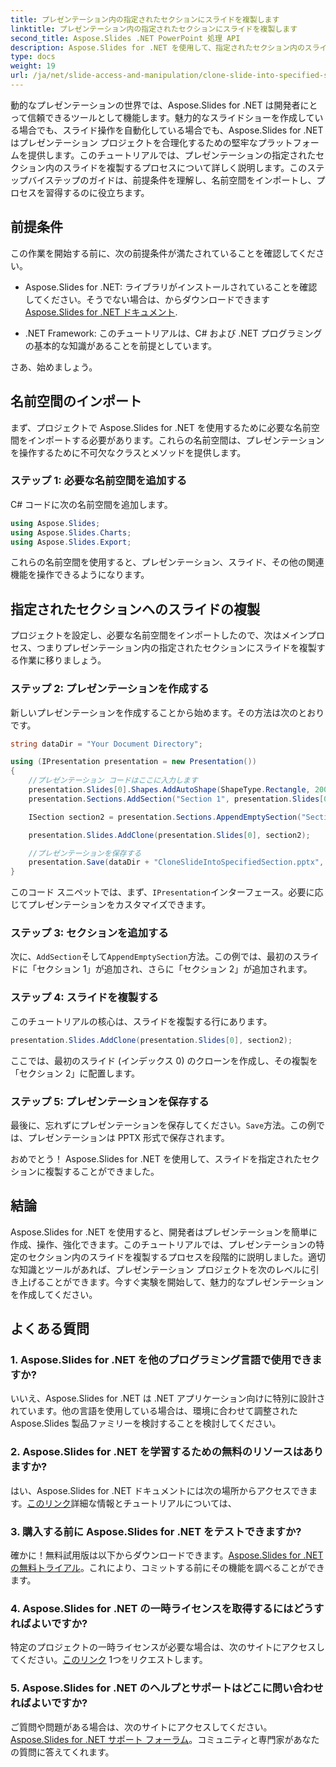 ```yaml
---
title: プレゼンテーション内の指定されたセクションにスライドを複製します
linktitle: プレゼンテーション内の指定されたセクションにスライドを複製します
second_title: Aspose.Slides .NET PowerPoint 処理 API
description: Aspose.Slides for .NET を使用して、指定されたセクション内のスライドを複製する方法を学びます。効果的なスライド操作のためのステップバイステップのガイド。
type: docs
weight: 19
url: /ja/net/slide-access-and-manipulation/clone-slide-into-specified-section/
---
```


動的なプレゼンテーションの世界では、Aspose.Slides for .NET は開発者にとって信頼できるツールとして機能します。魅力的なスライドショーを作成している場合でも、スライド操作を自動化している場合でも、Aspose.Slides for .NET はプレゼンテーション プロジェクトを合理化するための堅牢なプラットフォームを提供します。このチュートリアルでは、プレゼンテーションの指定されたセクション内のスライドを複製するプロセスについて詳しく説明します。このステップバイステップのガイドは、前提条件を理解し、名前空間をインポートし、プロセスを習得するのに役立ちます。

## 前提条件

この作業を開始する前に、次の前提条件が満たされていることを確認してください。

-  Aspose.Slides for .NET: ライブラリがインストールされていることを確認してください。そうでない場合は、からダウンロードできます[Aspose.Slides for .NET ドキュメント](https://reference.aspose.com/slides/net/).

- .NET Framework: このチュートリアルは、C# および .NET プログラミングの基本的な知識があることを前提としています。

さあ、始めましょう。

## 名前空間のインポート

まず、プロジェクトで Aspose.Slides for .NET を使用するために必要な名前空間をインポートする必要があります。これらの名前空間は、プレゼンテーションを操作するために不可欠なクラスとメソッドを提供します。

### ステップ 1: 必要な名前空間を追加する

C# コードに次の名前空間を追加します。

```csharp
using Aspose.Slides;
using Aspose.Slides.Charts;
using Aspose.Slides.Export;
```

これらの名前空間を使用すると、プレゼンテーション、スライド、その他の関連機能を操作できるようになります。

## 指定されたセクションへのスライドの複製

プロジェクトを設定し、必要な名前空間をインポートしたので、次はメインプロセス、つまりプレゼンテーション内の指定されたセクションにスライドを複製する作業に移りましょう。

### ステップ 2: プレゼンテーションを作成する

新しいプレゼンテーションを作成することから始めます。その方法は次のとおりです。

```csharp
string dataDir = "Your Document Directory";

using (IPresentation presentation = new Presentation())
{
    //プレゼンテーション コードはここに入力します
    presentation.Slides[0].Shapes.AddAutoShape(ShapeType.Rectangle, 200, 50, 300, 100);
    presentation.Sections.AddSection("Section 1", presentation.Slides[0]);

    ISection section2 = presentation.Sections.AppendEmptySection("Section 2");

    presentation.Slides.AddClone(presentation.Slides[0], section2);

    //プレゼンテーションを保存する
    presentation.Save(dataDir + "CloneSlideIntoSpecifiedSection.pptx", SaveFormat.Pptx);
}
```

このコード スニペットでは、まず、`IPresentation`インターフェース。必要に応じてプレゼンテーションをカスタマイズできます。

### ステップ 3: セクションを追加する

次に、`AddSection`そして`AppendEmptySection`方法。この例では、最初のスライドに「セクション 1」が追加され、さらに「セクション 2」が追加されます。

### ステップ 4: スライドを複製する

このチュートリアルの核心は、スライドを複製する行にあります。

```csharp
presentation.Slides.AddClone(presentation.Slides[0], section2);
```

ここでは、最初のスライド (インデックス 0) のクローンを作成し、その複製を「セクション 2」に配置します。

### ステップ 5: プレゼンテーションを保存する

最後に、忘れずにプレゼンテーションを保存してください。`Save`方法。この例では、プレゼンテーションは PPTX 形式で保存されます。

おめでとう！ Aspose.Slides for .NET を使用して、スライドを指定されたセクションに複製することができました。

## 結論

Aspose.Slides for .NET を使用すると、開発者はプレゼンテーションを簡単に作成、操作、強化できます。このチュートリアルでは、プレゼンテーションの特定のセクション内のスライドを複製するプロセスを段階的に説明しました。適切な知識とツールがあれば、プレゼンテーション プロジェクトを次のレベルに引き上げることができます。今すぐ実験を開始して、魅力的なプレゼンテーションを作成してください。

## よくある質問

### 1. Aspose.Slides for .NET を他のプログラミング言語で使用できますか?

いいえ、Aspose.Slides for .NET は .NET アプリケーション向けに特別に設計されています。他の言語を使用している場合は、環境に合わせて調整された Aspose.Slides 製品ファミリーを検討することを検討してください。

### 2. Aspose.Slides for .NET を学習するための無料のリソースはありますか?

はい、Aspose.Slides for .NET ドキュメントには次の場所からアクセスできます。[このリンク](https://reference.aspose.com/slides/net/)詳細な情報とチュートリアルについては、

### 3. 購入する前に Aspose.Slides for .NET をテストできますか?

確かに！無料試用版は以下からダウンロードできます。[Aspose.Slides for .NET の無料トライアル](https://releases.aspose.com/)。これにより、コミットする前にその機能を調べることができます。

### 4. Aspose.Slides for .NET の一時ライセンスを取得するにはどうすればよいですか?

特定のプロジェクトの一時ライセンスが必要な場合は、次のサイトにアクセスしてください。[このリンク](https://purchase.aspose.com/temporary-license/) 1つをリクエストします。

### 5. Aspose.Slides for .NET のヘルプとサポートはどこに問い合わせればよいですか?

ご質問や問題がある場合は、次のサイトにアクセスしてください。[Aspose.Slides for .NET サポート フォーラム](https://forum.aspose.com/)。コミュニティと専門家があなたの質問に答えてくれます。